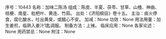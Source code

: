 序号：10443
名称：加味二陈汤
组成：陈皮、半夏、茯苓、甘草、山楂、神曲、桔梗、南星、枇杷叶、黄连、竹茹。
出处：《济阳纲目》卷十五。
主治：痰火停食，腐化酸水，吐出黄臭，或醋心不安。
加减：None
功效：None
用法用量：加生姜煎，临熟入姜汁1匙调服。
制备方法：上锉。
临床应用：None
各家论述：None
用药禁忌：None
附注：None
